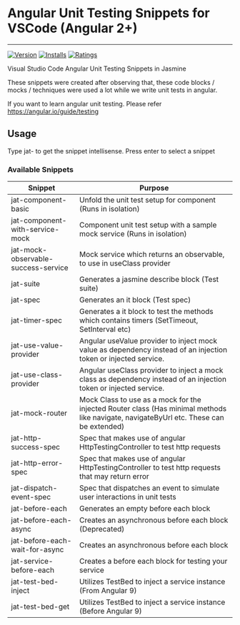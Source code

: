 # Angular Unit Testing Snippets for VSCode (Angular 2+)
-------------------

[![Version](https://vsmarketplacebadge.apphb.com/version/madhusuthanan.angular-unit-testing-snippets.svg)](https://marketplace.visualstudio.com/items?itemName=madhusuthanan.angular-unit-testing-snippets)
[![Installs](https://vsmarketplacebadge.apphb.com/installs/madhusuthanan.angular-unit-testing-snippets.svg)](https://marketplace.visualstudio.com/items?itemName=madhusuthanan.angular-unit-testing-snippets)
[![Ratings](https://vsmarketplacebadge.apphb.com/rating/madhusuthanan.angular-unit-testing-snippets.svg)](https://marketplace.visualstudio.com/items?itemName=madhusuthanan.angular-unit-testing-snippets)

Visual Studio Code Angular Unit Testing Snippets in Jasmine

These snippets were created after observing that, these code blocks / mocks / techniques were used a lot while we write unit tests in angular.

If you want to learn angular unit testing. Please refer https://angular.io/guide/testing

## Usage
Type jat- to get the snippet intellisense. Press enter to select a snippet

### Available Snippets

| Snippet                             | Purpose                                                                                                                                 |
| ----------------------------------- | --------------------------------------------------------------------------------------------------------------------------------------- |
| jat-component-basic                 | Unfold the unit test setup for component (Runs in isolation)                                                                            |
| jat-component-with-service-mock     | Component unit test setup with a sample mock service (Runs in isolation)                                                                |
| jat-mock-observable-success-service | Mock service which returns an observable, to use in useClass provider                                                                   |
| jat-suite                           | Generates a jasmine describe block  (Test suite)                                                                                        |
| jat-spec                            | Generates an it block (Test spec)                                                                                                       |
| jat-timer-spec                      | Generates a it block to test the methods which contains timers (SetTimeout, SetInterval etc)                                            |
| jat-use-value-provider              | Angular useValue provider to inject mock value as dependency instead of an injection token or injected service.                         |
| jat-use-class-provider              | Angular useClass provider to inject a mock class as dependency instead of an injection token or injected service.                       |
| jat-mock-router                     | Mock Class to use as a mock for the injected Router class (Has minimal methods like navigate, navigateByUrl etc. These can be extended) |
| jat-http-success-spec                     | Spec that makes use of angular HttpTestingController to test http requests |
| jat-http-error-spec                     | Spec that makes use of angular HttpTestingController to test http requests that may return error |
| jat-dispatch-event-spec                     | Spec that dispatches an event to simulate user interactions in unit tests |
| jat-before-each                     | Generates an empty before each block |
| jat-before-each-async                     | Creates an asynchronous before each block (Deprecated) |
| jat-before-each-wait-for-async                     | Creates an asynchronous before each block |
| jat-service-before-each                    | Creates a before each block for testing your service |
| jat-test-bed-inject                     | Utilizes TestBed to inject a service instance (From Angular 9) |
| jat-test-bed-get                     | Utilizes TestBed to inject a service instance (Before Angular 9) |

